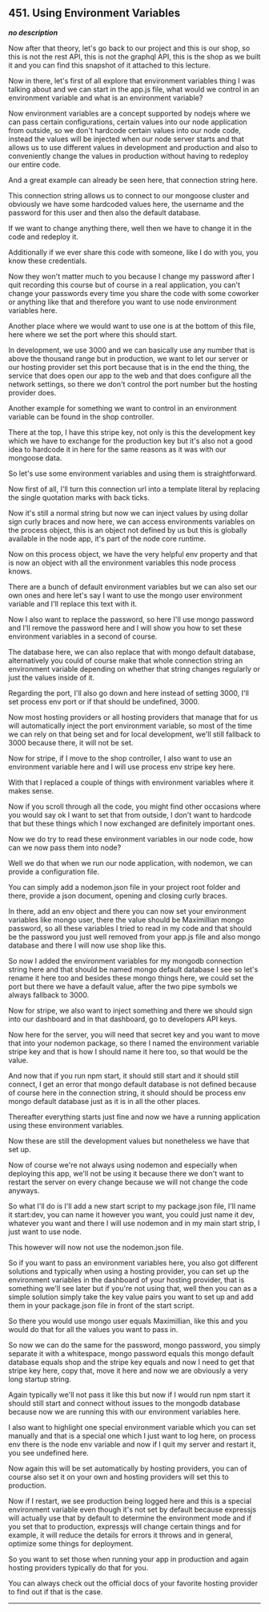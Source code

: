 ## 451. Using Environment Variables

<strong><em>no description</em></strong>

Now after that theory, let's go back to our project and this is our shop, so
this is not the rest API, this is not the graphql API, this is the shop as we
built it and you can find this snapshot of it attached to this lecture. 

Now in there, let's first of all explore that environment variables thing I was
talking about and we can start in the app.js file, what would we control in an
environment variable and what is an environment variable? 

Now environment variables are a concept supported by nodejs where we can pass
certain configurations, certain values into our node application from outside,
so we don't hardcode certain values into our node code, instead the values will
be injected when our node server starts and that allows us to use different
values in development and production and also to conveniently change the values
in production without having to redeploy our entire code. 

And a great example can already be seen here, that connection string here. 

This connection string allows us to connect to our mongoose cluster and
obviously we have some hardcoded values here, the username and the password for
this user and then also the default database. 

If we want to change anything there, well then we have to change it in the code
and redeploy it. 

Additionally if we ever share this code with someone, like I do with you, you
know these credentials. 

Now they won't matter much to you because I change my password after I quit
recording this course but of course in a real application, you can't change your
passwords every time you share the code with some coworker or anything like that
and therefore you want to use node environment variables here. 

Another place where we would want to use one is at the bottom of this file, here
where we set the port where this should start. 

In development, we use 3000 and we can basically use any number that is above
the thousand range but in production, we want to let our server or our hosting
provider set this port because that is in the end the thing, the service that
does open our app to the web and that does configure all the network settings,
so there we don't control the port number but the hosting provider does. 

Another example for something we want to control in an environment variable can
be found in the shop controller. 

There at the top, I have this stripe key, not only is this the development key
which we have to exchange for the production key but it's also not a good idea
to hardcode it in here for the same reasons as it was with our mongoose data. 

So let's use some environment variables and using them is straightforward. 

Now first of all, I'll turn this connection url into a template literal by
replacing the single quotation marks with back ticks. 

Now it's still a normal string but now we can inject values by using dollar sign
curly braces and now here, we can access environments variables on the process
object, this is an object not defined by us but this is globally available in
the node app, it's part of the node core runtime. 

Now on this process object, we have the very helpful env property and that is
now an object with all the environment variables this node process knows. 

There are a bunch of default environment variables but we can also set our own
ones and here let's say I want to use the mongo user environment variable and
I'll replace this text with it. 

Now I also want to replace the password, so here I'll use mongo password and
I'll remove the password here and I will show you how to set these environment
variables in a second of course. 

The database here, we can also replace that with mongo default database,
alternatively you could of course make that whole connection string an
environment variable depending on whether that string changes regularly or just
the values inside of it. 

Regarding the port, I'll also go down and here instead of setting 3000, I'll set
process env port or if that should be undefined, 3000. 

Now most hosting providers or all hosting providers that manage that for us will
automatically inject the port environment variable, so most of the time we can
rely on that being set and for local development, we'll still fallback to 3000
because there, it will not be set. 

Now for stripe, if I move to the shop controller, I also want to use an
environment variable here and I will use process env stripe key here. 

With that I replaced a couple of things with environment variables where it
makes sense. 

Now if you scroll through all the code, you might find other occasions where you
would say ok I want to set that from outside, I don't want to hardcode that but
these things which I now exchanged are definitely important ones. 

Now we do try to read these environment variables in our node code, how can we
now pass them into node? 

Well we do that when we run our node application, with nodemon, we can provide a
configuration file. 

You can simply add a nodemon.json file in your project root folder and there,
provide a json document, opening and closing curly braces. 

In there, add an env object and there you can now set your environment variables
like mongo user, there the value should be Maximillian mongo password, so all
these variables I tried to read in my code and that should be the password you
just well removed from your app.js file and also mongo database and there I will
now use shop like this. 

So now I added the environment variables for my mongodb connection string here
and that should be named mongo default database I see so let's rename it here
too and besides these mongo things here, we could set the port but there we have
a default value, after the two pipe symbols we always fallback to 3000. 

Now for stripe, we also want to inject something and there we should sign into
our dashboard and in that dashboard, go to developers API keys. 

Now here for the server, you will need that secret key and you want to move that
into your nodemon package, so there I named the environment variable stripe key
and that is how I should name it here too, so that would be the value. 

And now that if you run npm start, it should still start and it should still
connect, I get an error that mongo default database is not defined because of
course here in the connection string, it should should be process env mongo
default database just as it is in all the other places. 

Thereafter everything starts just fine and now we have a running application
using these environment variables. 

Now these are still the development values but nonetheless we have that set up. 

Now of course we're not always using nodemon and especially when deploying this
app, we'll not be using it because there we don't want to restart the server on
every change because we will not change the code anyways. 

So what I'll do is I'll add a new start script to my package.json file, I'll
name it start:dev, you can name it however you want, you could just name it dev,
whatever you want and there I will use nodemon and in my main start strip, I
just want to use node. 

This however will now not use the nodemon.json file. 

So if you want to pass an environment variables here, you also got different
solutions and typically when using a hosting provider, you can set up the
environment variables in the dashboard of your hosting provider, that is
something we'll see later but if you're not using that, well then you can as a
simple solution simply take the key value pairs you want to set up and add them
in your package.json file in front of the start script. 

So there you would use mongo user equals Maximillian, like this and you would do
that for all the values you want to pass in. 

So now we can do the same for the password, mongo password, you simply separate
it with a whitespace, mongo password equals this mongo default database equals
shop and the stripe key equals and now I need to get that stripe key here, copy
that, move it here and now we are obviously a very long startup string. 

Again typically we'll not pass it like this but now if I would run npm start it
should still start and connect without issues to the mongodb database because
now we are running this with our environment variables here. 

I also want to highlight one special environment variable which you can set
manually and that is a special one which I just want to log here, on process env
there is the node env variable and now if I quit my server and restart it, you
see undefined here. 

Now again this will be set automatically by hosting providers, you can of course
also set it on your own and hosting providers will set this to production. 

Now if I restart, we see production being logged here and this is a special
environment variable even though it's not set by default because expressjs will
actually use that by default to determine the environment mode and if you set
that to production, expressjs will change certain things and for example, it
will reduce the details for errors it throws and in general, optimize some
things for deployment. 

So you want to set those when running your app in production and again hosting
providers typically do that for you. 

You can always check out the official docs of your favorite hosting provider to
find out if that is the case. 

---
